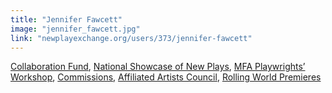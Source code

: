 ```yaml
---
title: "Jennifer Fawcett"
image: "jennifer_fawcett.jpg"
link: "newplayexchange.org/users/373/jennifer-fawcett"
---
```


[Collaboration Fund](/programs/collaboration-fund), [National Showcase of New Plays](/programs/national-showcase-of-new-plays), [MFA Playwrights’ Workshop](/programs/mfa-playwrights-workshop), [Commissions](/programs/commissions), [Affiliated Artists Council](/programs/affiliated-artists-council), [Rolling World Premieres](/programs/rolling-world-premieres)